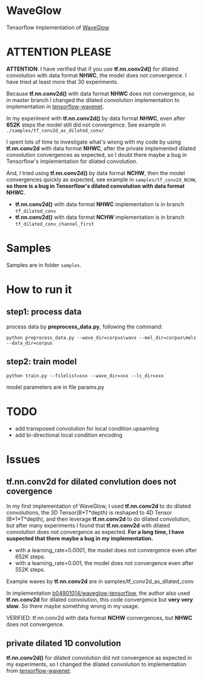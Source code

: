 # WaveGlow
Tensorflow Implementation of [WaveGlow](https://arxiv.org/abs/1811.00002)

# ATTENTION PLEASE
**ATTENTION**: I have verified that if you use **tf.nn.conv2d()** for dilated convolution with data format **NHWC**, the model does not convergence. I have tried at least more that 30 experiments.

Because **tf.nn.conv2d()** with data format **NHWC** does not convergence, so in master branch I changed the dilated convolution implementation to implementation in [tensorflow-wavenet](https://github.com/ibab/tensorflow-wavenet).

In my experiment with **tf.nn.conv2d()** by data format **NHWC**, even after **652K** steps the model still did not convergence. See example in <code>./samples/tf_conv2d_as_dilated_conv/</code>

I spent lots of time to investigate what's wrong with my code by using **tf.nn.conv2d** with data format **NHWC**, after the private implemented dilated convolution convergences as expected, so I doubt there maybe a bug in Tensorflow's implementation for dilated convolution. 

And, I tried using **tf.nn.conv2d()** by data format **NCHW**, then the model convergences quickly as expected, see example in <code>samples/tf_conv2d_NCHW</code>, **so there is a bug in Tensorflow's dilated convolution with data format NHWC**.

* **tf.nn.conv2d()** with data format **NHWC** implementation is in branch <code>tf_dilated_conv</code>
* **tf.nn.conv2d()** with data format **NCHW** implementation is in branch <code>tf_dilated_conv_channel_first</code>

# Samples

Samples are in folder <code>samples</code>.

# How to run it
## step1: process data
process data by **preprocess_data.py**, following the command:
```
python preprocess_data.py --wave_dir=corpus\wavs --mel_dir=corpus\mels --data_dir=corpus
```

## step2: train model
```
python train.py --filelist=xxx --wave_dir=xxx --lc_dir=xxx
```

model parameters are in file params.py


# TODO
* add transposed convolution for local condition upsamling
* add bi-directional local condition encoding

# Issues
## tf.nn.conv2d for dilated convlution does not covergence
In my first implementation of WaveGlow, I used **tf.nn.conv2d** to do dilated convolutions, the 3D Tensor(B\*T\*depth) is reshaped to 4D Tensor (B\*1\*T\*depth), and then leverage **tf.nn.conv2d** to do dilated convolution, but after many experiments I found that **tf.nn.conv2d** with dilated convolution does not convergence as expected. **For a long time, I have suspected that there maybe a bug in my implementation.**
* with a learning_rate=0.0001, the model does not convergence even after 652K steps.
* with a learning_rate=0.001, the model does not convergence even after 552K steps.

Example waves by **tf.nn.conv2d** are in samples/tf_conv2d_as_dilated_conv

In implementation [b04901014/waveglow-tensorflow](https://github.com/b04901014/waveglow-tensorflow), the author also used **tf.nn.conv2d** for dilated convolution, this code convergence but **very very slow**. So there maybe something wrong in my usage.

VERIFIED: tf.nn.conv2d with data format **NCHW** convergences, but **NHWC** does not convergence.

## private dilated 1D convolution 
**tf.nn.conv2d()** for dilated convolution did not convergence as expected in my experiments, so I changed the dilated convolution to implementation from [tensorflow-wavenet](https://github.com/ibab/tensorflow-wavenet).

